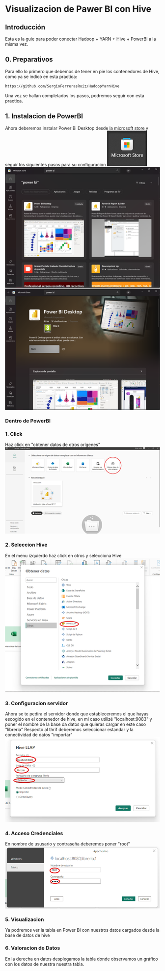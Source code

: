 
# Visualizacion de Pawer BI con Hive

## Introducción
Esta es la guie para poder conectar Hadoop + YARN + Hive + PowerBI a la misma vez.

## 0. Preparativos
Para ello lo primero que debemos de tener en pie los contenedores de Hive, como ya se indicó en esta practica:

```bash
https://github.com/SergioFerrerasRuiz/HadoopYarnHive
```
Una vez se hallan completados los pasos, podremos seguir con esta practica.



## 1. Instalacion de PowerBI
Ahora deberemos instalar Power Bi Desktop desde la microsoft store y seguir los siguientes pasos para su configuración
![Foto de proyecto](assets/1.png)
![Foto de proyecto](assets/2.png)
![Foto de proyecto](assets/3.png)
### Dentro de PowerBI

### 1.  Click
Haz click en "obtener datos de otros orígenes"
![Foto de proyecto](assets/4.png)
### 2. Seleccion Hive
En el menu izquierdo haz click en otros y selecciona Hive
![Foto de proyecto](assets/5.png)
### 3. Configuracion servidor
Ahora se te pedira el servidor donde que estableceremos el que hayas escogido en el contenedor de hive, en mi caso utilizé "localhost:9083" y poner el nombre de la base da datos que quieras cargar en este caso "libreria"
Respecto al thrif deberemos seleccionar estandar y la conectividad de datos "importar"
![Foto de proyecto](assets/6.png)
### 4. Acceso Credenciales
En nombre de ususario y contraseña deberemos poner "root"
![Foto de proyecto](assets/7.png)
### 5. Visualizacion
Ya podremos ver la tabla en Power BI con nuestros datos cargados desde la base de datos de hive

### 6. Valoracion de Datos
En la derecha en datos desplegamos la tabla donde observamos un gráfico con los datos de nuestra nuestra tabla.


   